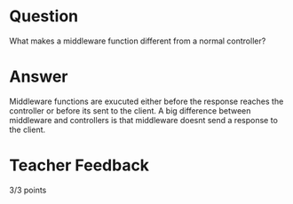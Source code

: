 # Question

What makes a middleware function different from a normal controller?

# Answer

Middleware functions are exucuted either before the response reaches the controller or before its sent to the client. A big difference between middleware and controllers is that middleware doesnt send a response to the client.

# Teacher Feedback

3/3 points
